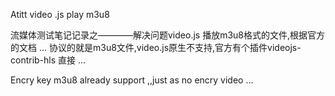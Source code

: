 Atitt video .js play m3u8 

流媒体测试笔记记录之————解决问题video.js 播放m3u8格式的文件,根据官方的文档 ... 协议的就是m3u8文件,video.js原生不支持,官方有个插件videojs-contrib-hls 直接 ...

Encry key m3u8  already support  ,,just as no encry video ...
